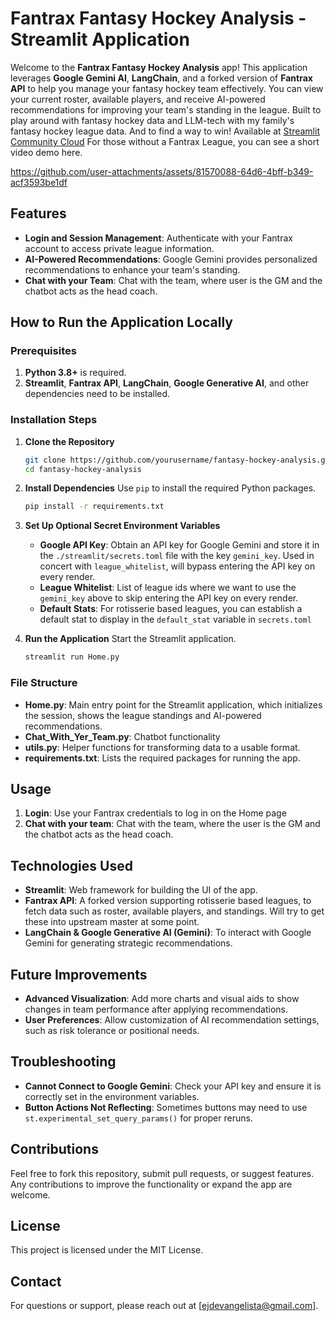 # Fantrax Fantasy Hockey Analysis - Streamlit Application

Welcome to the **Fantrax Fantasy Hockey Analysis** app! This application leverages **Google Gemini AI**, **LangChain**, and a forked version of **Fantrax API** to help you manage your fantasy hockey team effectively. You can view your current roster, available players, and receive AI-powered recommendations for improving your team's standing in the league. Built to play around with fantasy hockey data and LLM-tech with my family's fantasy hockey league data. And to find a way to win! Available at [Streamlit Community Cloud](https://fantasy-hockey-llm.streamlit.app/) For those without a Fantrax League, you can see a short video demo here.

https://github.com/user-attachments/assets/81570088-64d6-4bff-b349-acf3593be1df

## Features

- **Login and Session Management**: Authenticate with your Fantrax account to access private league information.
- **AI-Powered Recommendations**: Google Gemini provides personalized recommendations to enhance your team's standing.
- **Chat with your Team**: Chat with the team, where user is the GM and the chatbot acts as the head coach.

## How to Run the Application Locally

### Prerequisites

1. **Python 3.8+** is required.
2. **Streamlit**, **Fantrax API**, **LangChain**, **Google Generative AI**, and other dependencies need to be installed.

### Installation Steps

1. **Clone the Repository**

   ```sh
   git clone https://github.com/yourusername/fantasy-hockey-analysis.git
   cd fantasy-hockey-analysis
   ```

2. **Install Dependencies**
   Use `pip` to install the required Python packages.

   ```sh
   pip install -r requirements.txt
   ```

3. **Set Up Optional Secret Environment Variables**
   - **Google API Key**: Obtain an API key for Google Gemini and store it in the `./streamlit/secrets.toml` file with the key `gemini_key`. Used in concert with `league_whitelist`, will bypass entering the API key on every render.
   - **League Whitelist**: List of league ids where we want to use the `gemini_key` above to skip entering the API key on every render.
   - **Default Stats**: For rotisserie based leagues, you can establish a default stat to display in the `default_stat` variable in `secrets.toml`

4. **Run the Application**
   Start the Streamlit application.

   ```sh
   streamlit run Home.py
   ```

### File Structure

- **Home.py**: Main entry point for the Streamlit application, which initializes the session, shows the league standings and AI-powered recommendations.
- **Chat_With_Yer_Team.py**: Chatbot functionality
- **utils.py**: Helper functions for transforming data to a usable format.
- **requirements.txt**: Lists the required packages for running the app.

## Usage

1. **Login**: Use your Fantrax credentials to log in on the Home page
2. **Chat with your team**: Chat with the team, where the user is the GM and the chatbot acts as the head coach.

## Technologies Used

- **Streamlit**: Web framework for building the UI of the app.
- **Fantrax API**: A forked version supporting rotisserie based leagues, to fetch data such as roster, available players, and standings. Will try to get these into upstream master at some point.
- **LangChain & Google Generative AI (Gemini)**: To interact with Google Gemini for generating strategic recommendations.

## Future Improvements

- **Advanced Visualization**: Add more charts and visual aids to show changes in team performance after applying recommendations.
- **User Preferences**: Allow customization of AI recommendation settings, such as risk tolerance or positional needs.

## Troubleshooting

- **Cannot Connect to Google Gemini**: Check your API key and ensure it is correctly set in the environment variables.
- **Button Actions Not Reflecting**: Sometimes buttons may need to use `st.experimental_set_query_params()` for proper reruns.

## Contributions

Feel free to fork this repository, submit pull requests, or suggest features. Any contributions to improve the functionality or expand the app are welcome.

## License

This project is licensed under the MIT License.

## Contact

For questions or support, please reach out at [ejdevangelista@gmail.com].
